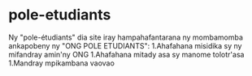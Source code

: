 # pole-etudiants
Ny "pole-étudiants" dia site iray hampahafantarana ny mombamomba ankapobeny ny "ONG POLE ETUDIANTS": 1.Ahafahana misidika sy ny mifandray amin'ny ONG 1.Ahafahana mitady asa sy manome tolotr'asa 1.Mandray mpikambana vaovao
